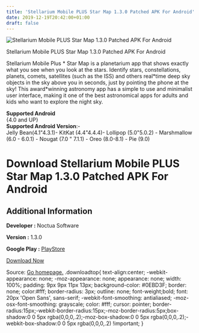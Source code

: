 ```yaml
---
title: 'Stellarium Mobile PLUS Star Map 1.3.0 Patched APK For Android'
date: 2019-12-19T20:42:00+01:00
draft: false
---
```


![Stellarium Mobile PLUS Star Map 1.3.0 Patched APK For Android](https://i1.wp.com/apkhome.net/wp-content/uploads/2019/12/Stellarium-Mobile-PLUS-Star-Map-1.3.0-Patched.png "Stellarium Mobile PLUS Star Map 1.3.0 Patched APK For Android")

  

Stellarium Mobile PLUS Star Map 1.3.0 Patched APK For Android

Stellarium Mobile Plus \* Star Map is a planetarium app that shows exactly what you see when you look at the stars. Identify stars, constellations, planets, comets, satellites (such as the ISS) and others real\*time deep sky objects in the sky above you in seconds, just by pointing the phone at the sky! This award\*winning astronomy app has a simple to use and minimalist user interface, making it one of the best astronomical apps for adults and kids who want to explore the night sky.

**Supported Android**  
{4.0 and UP}  
**Supported Android Version**:-  
Jelly Bean(4.1"4.3.1)- KitKat (4.4"4.4.4)- Lollipop (5.0"5.0.2) - Marshmallow (6.0 - 6.0.1) - Nougat (7.0 " 7.1.1) - Oreo (8.0-8.1) - Pie (9.0)

Download Stellarium Mobile PLUS Star Map 1.3.0 Patched APK For Android
======================================================================

Additional Information
----------------------

**Developer :** Noctua Software

**Version :** 1.3.0

**Google Play :** [PlayStore](https://play.google.com/store/apps/details?id=com.noctuasoftware.stellarium_plus)

  

[Download Now](https://store4app.co/post/stellarium-mobile-plus-star-map-1-3-0-patched-apk-for-android_1576784301)

  
Source: [Go homepage.](https://store4app.co/post/stellarium-mobile-plus-star-map-1-3-0-patched-apk-for-android_1576784301) .downloadtop{ text-align:center; -webkit-appearance: none; -moz-appearance: none; appearance: none; width: 100%; padding: 9px 9px 11px 13px; background-color: #0EBD3F; border: none; color:#fff; border-radius: 3px; outline: none; font-weight;bold; font: 20px 'Open Sans', sans-serif; -webkit-font-smoothing: antialiased; -moz-osx-font-smoothing: grayscale; color: #fff; cursor: pointer; border-radius:15px;-webkit-border-radius:15px;-moz-border-radius:5px;box-shadow:0 0 5px rgba(0,0,0,.2);-moz-box-shadow:0 0 5px rgba(0,0,0,.2);-webkit-box-shadow:0 0 5px rgba(0,0,0,.2) !important; }